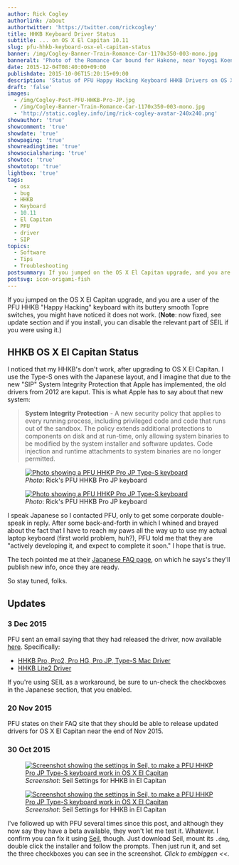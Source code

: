 ```yaml
---
author: Rick Cogley
authorlink: /about
authortwitter: 'https://twitter.com/rickcogley'
title: HHKB Keyboard Driver Status
subtitle: ... on OS X El Capitan 10.11
slug: pfu-hhkb-keyboard-osx-el-capitan-status
banner: /img/Cogley-Banner-Train-Romance-Car-1170x350-003-mono.jpg
banneralt: 'Photo of the Romance Car bound for Hakone, near Yoyogi Koen stop, by Rick Cogley.'
date: 2015-12-04T08:40:00+09:00
publishdate: 2015-10-06T15:20:15+09:00
description: 'Status of PFU Happy Hacking Keyboard HHKB Drivers on OS X El Capitan, a post by Rick Cogley.'
draft: 'false'
images:
  - /img/Cogley-Post-PFU-HHKB-Pro-JP.jpg
  - /img/Cogley-Banner-Train-Romance-Car-1170x350-003-mono.jpg
  - 'http://static.cogley.info/img/rick-cogley-avatar-240x240.png'
showauthor: 'true'
showcomment: 'true'
showdate: 'true'
showpaging: 'true'
showreadingtime: 'true'
showsocialsharing: 'true'
showtoc: 'true'
showtotop: 'true'
lightbox: 'true'
tags:
  - osx
  - bug
  - HHKB
  - Keyboard
  - 10.11
  - El Capitan
  - PFU
  - driver
  - SIP
topics:
  - Software
  - Tips
  - Troubleshooting
postsummary: If you jumped on the OS X El Capitan upgrade, and you are a user of the PFU HHKB "Happy Hacking" keyboard with its buttery smooth Topre switches, you might have noticed it does not work.
postsvg: icon-origami-fish
---
```


If you jumped on the OS X El Capitan upgrade, and you are a user of the PFU HHKB "Happy Hacking" keyboard with its buttery smooth Topre switches, you might have noticed it does not work. (**Note**: now fixed, see update section and if you install, you can disable the relevant part of SEIL if you were using it.)
<!--more-->

## HHKB OS X El Capitan Status

I noticed that my HHKB's don't work, after upgrading to OS X El Capitan. I use the Type-S ones with the Japanese layout, and I imagine that due to the new "SIP" System Integrity Protection that Apple has implemented, the old drivers from 2012 are kaput. This is what Apple has to say about that new system:

> **System Integrity Protection** - A new security policy that applies to every running process, including privileged code and code that runs out of the sandbox. The policy extends additional protections to components on disk and at run-time, only allowing system binaries to be modified by the system installer and software updates. Code injection and runtime attachments to system binaries are no longer permitted.

<figure class="sm-show col-4 mxn12 left fit">
  <a href="/img/Cogley-Post-PFU-HHKB-Pro-JP.jpg" title="" data-lightbox="set1" data-title="PFU HHKP Pro JP Type-S keyboard"><img class="rounded border border-darken-1" src="/img/Cogley-Post-PFU-HHKB-Pro-JP.jpg" alt="Photo showing a PFU HHKP Pro JP Type-S keyboard" ></a>
  <figcaption><em>Photo</em>: Rick's PFU HHKB Pro JP keyboard</figcaption>
</figure>
<figure class="sm-hide col-12 fit">
  <a href="/img/Cogley-Post-PFU-HHKB-Pro-JP.jpg" title="" data-lightbox="set1" data-title="PFU HHKP Pro JP Type-S keyboard"><img class="rounded border border-darken-1" src="/img/Cogley-Post-PFU-HHKB-Pro-JP.jpg" alt="Photo showing a PFU HHKP Pro JP Type-S keyboard" ></a>
  <figcaption><em>Photo</em>: Rick's PFU HHKB Pro JP keyboard</figcaption>
</figure>

I speak Japanese so I contacted PFU, only to get some corporate double-speak in reply. After some back-and-forth in which I whined and brayed about the fact that I have to reach my paws all the way up to use my actual laptop keyboard (first world problem, huh?), PFU told me that they are "actively developing it, and expect to complete it soon." I hope that is true.

The tech pointed me at their [Japanese FAQ page](http://www.pfu.fujitsu.com/hhkeyboard/hhkb_support/faq_el_capitan.html), on which he says's they'll publish new info, once they are ready.

So stay tuned, folks.

## Updates

### 3 Dec 2015

PFU sent an email saying that they had released the driver, now available [here](http://www.pfu.fujitsu.com/hhkeyboard/download.html). Specifically:

* [HHKB Pro, Pro2, Pro HG, Pro JP, Type-S Mac Driver](http://www.pfu.fujitsu.com/hhkeyboard/macdownload.html)
* [HHKB Lite2 Driver](http://www.pfu.fujitsu.com/hhkeyboard/macdownload_lite2.html)

If you're using SEIL as a workaround, be sure to un-check the checkboxes in the Japanese section, that you enabled.

### 20 Nov 2015

PFU states on their FAQ site that they should be able to release updated drivers for OS X El Capitan near the end of Nov 2015.

### 30 Oct 2015

<figure class="sm-show col-4 mxn12 left fit">
  <a href="/img/Cogley-Post-PFU-HHKB-fixed-on-El-Capitan-by-Seil-20151030.png" title="Screenshot showing the settings in Seil" data-lightbox="set1" data-title="Use Seil to Fix PFU HHKP Pro JP Type-S keyboard on El Capitan"><img class="rounded border border-darken-1" src="/img/Cogley-Post-PFU-HHKB-fixed-on-El-Capitan-by-Seil-20151030.png" alt="Screenshot showing the settings in Seil, to make a PFU HHKP Pro JP Type-S keyboard work in OS X El Capitan" ></a>
  <figcaption><em>Screenshot</em>: Seil Settings for HHKB in El Capitan</figcaption>
</figure>
<figure class="sm-hide col-12 fit">
  <a href="/img/Cogley-Post-PFU-HHKB-fixed-on-El-Capitan-by-Seil-20151030.png" title="Screenshot showing the settings in Seil" data-lightbox="set1" data-title="Use Seil to Fix PFU HHKP Pro JP Type-S keyboard on El Capitan"><img class="rounded border border-darken-1" src="/img/Cogley-Post-PFU-HHKB-fixed-on-El-Capitan-by-Seil-20151030.png" alt="Screenshot showing the settings in Seil, to make a PFU HHKP Pro JP Type-S keyboard work in OS X El Capitan" ></a>
  <figcaption><em>Screenshot</em>: Seil Settings for HHKB in El Capitan</figcaption>
</figure>

I've followed up with PFU several times since this post, and although they now say they have a beta available, they won't let me test it. Whatever. I confirm you can fix it using [Seil](https://pqrs.org/osx/karabiner/seil.html.en), though. Just download Seil, mount its ``.dmg``, double click the installer and follow the prompts. Then just run it, and set the three checkboxes you can see in the screenshot. _Click to embiggen <<_.
